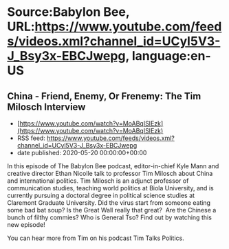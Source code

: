 # Source:Babylon Bee, URL:https://www.youtube.com/feeds/videos.xml?channel_id=UCyl5V3-J_Bsy3x-EBCJwepg, language:en-US

## China - Friend, Enemy, Or Frenemy: The Tim Milosch Interview
 - [https://www.youtube.com/watch?v=MoABqISIEzk](https://www.youtube.com/watch?v=MoABqISIEzk)
 - RSS feed: https://www.youtube.com/feeds/videos.xml?channel_id=UCyl5V3-J_Bsy3x-EBCJwepg
 - date published: 2020-05-20 00:00:00+00:00

In this episode of The Babylon Bee podcast, editor-in-chief Kyle Mann and creative director Ethan Nicolle talk to professor Tim Milosch about China and international politics. Tim Milosch is an adjunct professor of communication studies, teaching world politics at Biola University, and is currently pursuing a doctoral degree in political science studies at Claremont Graduate University. Did the virus start from someone eating some bad bat soup? Is the Great Wall really that great?  Are the Chinese a bunch of filthy commies? Who is General Tso? Find out by watching this new episode!

You can hear more from Tim on his podcast Tim Talks Politics.


